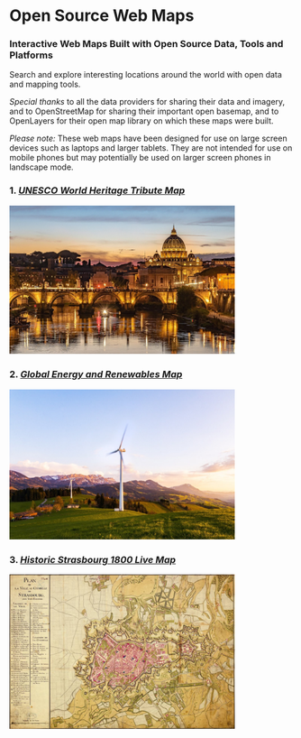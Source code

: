 # Open Source Web Maps 

### Interactive Web Maps Built with Open Source Data, Tools and Platforms
Search and explore interesting locations around the world with open data and mapping tools.

*Special thanks* to all the data providers for sharing their data and imagery, and to OpenStreetMap for sharing their important open basemap, and
to OpenLayers for their open map library on which these maps were built.

*Please note:* These web maps have been designed for use on large screen devices such as laptops and larger tablets. They are not intended for use on mobile phones but may potentially be used on larger screen phones in landscape mode.

### 1. [*UNESCO World Heritage Tribute Map*](/unesco-map.md)
<img src="media/Rome-Tiber-River.jpg" alt="Rome, the Tiber River" width="400">

### 2. [*Global Energy and Renewables Map*](/energy-map.md)
<img src="media/wind-turbine-green_mountains.jpg" alt="Wind turbine" width="400">

### 3. [*Historic Strasbourg 1800 Live Map*](/historic-map.md)
<img src="media/Strasbourg Plan 1800 web.jpg" alt="Strasbourg Plan Map 1800" width="400">

